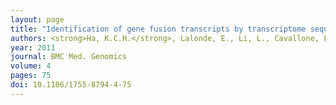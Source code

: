 ```yaml
---
layout: page
title: "Identification of gene fusion transcripts by transcriptome sequencing in BRCA1-mutated breast cancers and cell lines"
authors: <strong>Ha, K.C.H.</strong>, Lalonde, E., Li, L., Cavallone, L., Natrajan, R., Lambros, M.B., Mitsopoulos, C., Hakas, J., Kozarewa, I., Fenwick, K., Lord, C.J., Ashworth, A., Vincent-Salomon, A., Basik, M., Reis-Filho, J.S., Majewski, J., Foulkes, W.D.
year: 2011
journal: BMC Med. Genomics 
volume: 4
pages: 75
doi: 10.1186/1755-8794-4-75
---
```



